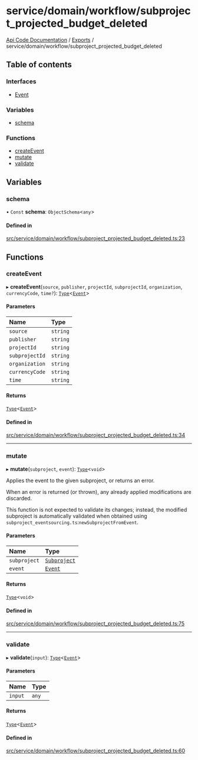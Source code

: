 # service/domain/workflow/subproject\_projected\_budget\_deleted
 
[Api Code Documentation](../README.md) / [Exports](../modules.md) / service/domain/workflow/subproject\_projected\_budget\_deleted

## Table of contents

### Interfaces

- [Event](../interfaces/service_domain_workflow_subproject_projected_budget_deleted.Event.md)

### Variables

- [schema](service_domain_workflow_subproject_projected_budget_deleted.md#schema)

### Functions

- [createEvent](service_domain_workflow_subproject_projected_budget_deleted.md#createevent)
- [mutate](service_domain_workflow_subproject_projected_budget_deleted.md#mutate)
- [validate](service_domain_workflow_subproject_projected_budget_deleted.md#validate)

## Variables

### schema

• `Const` **schema**: `ObjectSchema`<`any`\>

#### Defined in

[src/service/domain/workflow/subproject_projected_budget_deleted.ts:23](https://github.com/openkfw/TruBudget/blob/4d7fd4be/api/src/service/domain/workflow/subproject_projected_budget_deleted.ts#L23)

## Functions

### createEvent

▸ **createEvent**(`source`, `publisher`, `projectId`, `subprojectId`, `organization`, `currencyCode`, `time?`): [`Type`](result.md#type)<[`Event`](../interfaces/service_domain_workflow_subproject_projected_budget_deleted.Event.md)\>

#### Parameters

| Name | Type |
| :------ | :------ |
| `source` | `string` |
| `publisher` | `string` |
| `projectId` | `string` |
| `subprojectId` | `string` |
| `organization` | `string` |
| `currencyCode` | `string` |
| `time` | `string` |

#### Returns

[`Type`](result.md#type)<[`Event`](../interfaces/service_domain_workflow_subproject_projected_budget_deleted.Event.md)\>

#### Defined in

[src/service/domain/workflow/subproject_projected_budget_deleted.ts:34](https://github.com/openkfw/TruBudget/blob/4d7fd4be/api/src/service/domain/workflow/subproject_projected_budget_deleted.ts#L34)

___

### mutate

▸ **mutate**(`subproject`, `event`): [`Type`](result.md#type)<`void`\>

Applies the event to the given subproject, or returns an error.

When an error is returned (or thrown), any already applied modifications are
discarded.

This function is not expected to validate its changes; instead, the modified
subproject is automatically validated when obtained using
`subproject_eventsourcing.ts`:`newSubprojectFromEvent`.

#### Parameters

| Name | Type |
| :------ | :------ |
| `subproject` | [`Subproject`](../interfaces/service_domain_workflow_subproject.Subproject.md) |
| `event` | [`Event`](../interfaces/service_domain_workflow_subproject_projected_budget_deleted.Event.md) |

#### Returns

[`Type`](result.md#type)<`void`\>

#### Defined in

[src/service/domain/workflow/subproject_projected_budget_deleted.ts:75](https://github.com/openkfw/TruBudget/blob/4d7fd4be/api/src/service/domain/workflow/subproject_projected_budget_deleted.ts#L75)

___

### validate

▸ **validate**(`input`): [`Type`](result.md#type)<[`Event`](../interfaces/service_domain_workflow_subproject_projected_budget_deleted.Event.md)\>

#### Parameters

| Name | Type |
| :------ | :------ |
| `input` | `any` |

#### Returns

[`Type`](result.md#type)<[`Event`](../interfaces/service_domain_workflow_subproject_projected_budget_deleted.Event.md)\>

#### Defined in

[src/service/domain/workflow/subproject_projected_budget_deleted.ts:60](https://github.com/openkfw/TruBudget/blob/4d7fd4be/api/src/service/domain/workflow/subproject_projected_budget_deleted.ts#L60)
